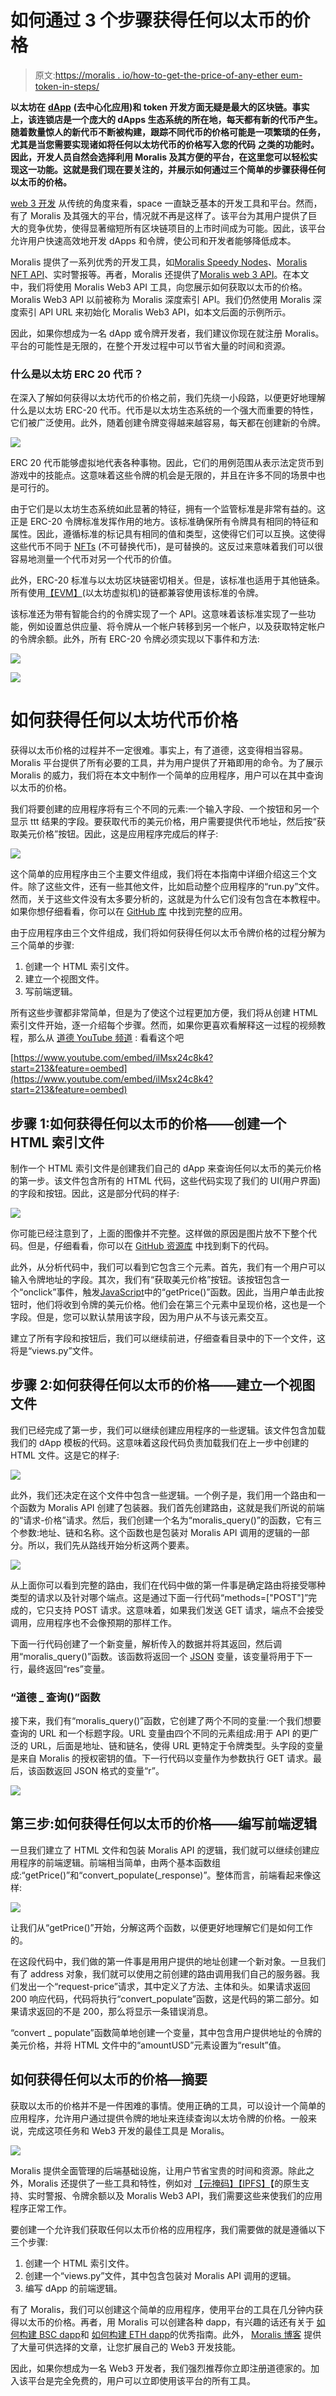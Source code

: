 # 如何通过 3 个步骤获得任何以太币的价格

> 原文:[https://moralis . io/how-to-get-the-price-of-any-ether eum-token-in-steps/](https://moralis.io/how-to-get-the-price-of-any-ethereum-token-in-3-steps/)

**以太坊在** [**dApp**](https://moralis.io/decentralized-applications-explained-what-are-dapps/) **(去中心化应用)和 token 开发方面无疑是最大的区块链。事实上，该连锁店是一个庞大的 dApps 生态系统的所在地，每天都有新的代币产生。** **随着数量惊人的新代币不断被构建，跟踪不同代币的价格可能是一项繁琐的任务，尤其是当您需要实现诸如将任何以太坊代币的价格写入您的代码** **之类的功能时。** **因此，开发人员自然会选择利用 Moralis 及其方便的平台，在这里您可以轻松实现这一功能。这就是我们现在要关注的，并展示如何通过三个简单的步骤获得任何以太币的价格。**

[web 3 开发](https://moralis.io/how-to-build-decentralized-apps-dapps-quickly-and-easily/) 从传统的角度来看，space 一直缺乏基本的开发工具和平台。然而，有了 Moralis 及其强大的平台，情况就不再是这样了。该平台为其用户提供了巨大的竞争优势，使得显著缩短所有区块链项目的上市时间成为可能。因此，该平台允许用户快速高效地开发 dApps 和令牌，使公司和开发者能够降低成本。

Moralis 提供了一系列优秀的开发工具，如[Moralis Speedy Nodes](https://moralis.io/speedy-nodes/)、[Moralis NFT API](https://moralis.io/announcing-the-moralis-nft-api/)、实时警报等。再者，Moralis 还提供了[Moralis web 3 API](https://docs.moralis.io/moralis-web3-rest/deep-index-api)。在本文中，我们将使用 Moralis Web3 API 工具，向您展示如何获取以太币的价格。Moralis Web3 API 以前被称为 Moralis 深度索引 API。我们仍然使用 Moralis 深度索引 API URL 来初始化 Moralis Web3 API，如本文后面的示例所示。

因此，如果你想成为一名 dApp 或令牌开发者，我们建议你现在就注册 Moralis。平台的可能性是无限的，在整个开发过程中可以节省大量的时间和资源。

### 什么是以太坊 ERC 20 代币？

在深入了解如何获得以太坊代币的价格之前，我们先绕一小段路，以便更好地理解什么是以太坊 ERC-20 代币。代币是以太坊生态系统的一个强大而重要的特性，它们被广泛使用。此外，随着创建令牌变得越来越容易，每天都在创建新的令牌。

![](../Images/1d2fb5a09cd49b46db4ae0c20f7ae84f.png)

ERC 20 代币能够虚拟地代表各种事物。因此，它们的用例范围从表示法定货币到游戏中的技能点。这意味着这些令牌的机会是无限的，并且在许多不同的场景中也是可行的。

由于它们是以太坊生态系统如此显著的特征，拥有一个监管标准是非常有益的。这正是 ERC-20 令牌标准发挥作用的地方。该标准确保所有令牌具有相同的特征和属性。因此，遵循标准的标记具有相同的值和类型，这使得它们可以互换。这使得这些代币不同于 [NFTs](https://moralis.io/non-fungible-tokens-explained-what-are-nfts/) (不可替换代币)，是可替换的。这反过来意味着我们可以很容易地测量一个代币对另一个代币的价值。

此外，ERC-20 标准与以太坊区块链密切相关。但是，该标准也适用于其他链条。所有使用[【EVM】](https://moralis.io/evm-explained-what-is-ethereum-virtual-machine/)(以太坊虚拟机)的链都兼容使用该标准的令牌。

该标准还为带有智能合约的令牌实现了一个 API。这意味着该标准实现了一些功能，例如设置总供应量、将令牌从一个帐户转移到另一个帐户，以及获取特定帐户的令牌余额。此外，所有 ERC-20 令牌必须实现以下事件和方法:

![](../Images/9ac13e6e5a67ab7df132ab47e2206a1b.png)

![](../Images/1f59b25094da33faf902e37ba4209934.png)

# 如何获得任何以太坊代币价格

获得以太币价格的过程并不一定很难。事实上，有了道德，这变得相当容易。Moralis 平台提供了所有必要的工具，并为用户提供了开箱即用的命令。为了展示 Moralis 的威力，我们将在本文中制作一个简单的应用程序，用户可以在其中查询以太币的价格。

我们将要创建的应用程序将有三个不同的元素:一个输入字段、一个按钮和另一个显示 ttt 结果的字段。要获取代币的美元价格，用户需要提供代币地址，然后按“获取美元价格”按钮。因此，这是应用程序完成后的样子:

![](../Images/b052f0f1235455d2d7218caf6e44c565.png)

这个简单的应用程序由三个主要文件组成，我们将在本指南中详细介绍这三个文件。除了这些文件，还有一些其他文件，比如启动整个应用程序的“run.py”文件。然而，关于这些文件没有太多要分析的，这就是为什么它们没有包含在本教程中。如果你想仔细看看，你可以在 [GitHub 库](https://github.com/DanielMoralisSamples/AnyTokenPrice) 中找到完整的应用。

由于应用程序由三个文件组成，我们将如何获得任何以太币令牌价格的过程分解为三个简单的步骤:

1.  创建一个 HTML 索引文件。
2.  建立一个视图文件。
3.  写前端逻辑。

所有这些步骤都非常简单，但是为了使这个过程更加方便，我们将从创建 HTML 索引文件开始，逐一介绍每个步骤。然而，如果你更喜欢看解释这一过程的视频教程，那么从 [道德 YouTube 频道](https://www.youtube.com/channel/UCgWS9Q3P5AxCWyQLT2kQhBw) : 看看这个吧

[https://www.youtube.com/embed/ilMsx24c8k4?start=213&feature=oembed](https://www.youtube.com/embed/ilMsx24c8k4?start=213&feature=oembed)

## 步骤 1:如何获得任何以太币的价格——创建一个 HTML 索引文件

制作一个 HTML 索引文件是创建我们自己的 dApp 来查询任何以太币的美元价格的第一步。该文件包含所有的 HTML 代码，这些代码实现了我们的 UI(用户界面)的字段和按钮。因此，这是部分代码的样子:

![](../Images/b0b91b57003fcbff9c368c533c5eba6d.png)

你可能已经注意到了，上面的图像并不完整。这样做的原因是图片放不下整个代码。但是，仔细看看，你可以在 [GitHub 资源库](https://github.com/DanielMoralisSamples/AnyTokenPrice/blob/master/app/templates/index.html) 中找到剩下的代码。

此外，从分析代码中，我们可以看到它包含三个元素。首先，我们有一个用户可以输入令牌地址的字段。其次，我们有“获取美元价格”按钮。该按钮包含一个“onclick”事件，触发[JavaScript](https://moralis.io/javascript-explained-what-is-javascript/)中的“getPrice()”函数。因此，当用户单击此按钮时，他们将收到令牌的美元价格。他们会在第三个元素中呈现价格，这也是一个字段。但是，您可以默认禁用该字段，因为用户从不与该元素交互。

建立了所有字段和按钮后，我们可以继续前进，仔细查看目录中的下一个文件，这将是“views.py”文件。

## 步骤 2:如何获得任何以太币的价格——建立一个视图文件

我们已经完成了第一步，我们可以继续创建应用程序的一些逻辑。该文件包含加载我们的 dApp 模板的代码。这意味着这段代码负责加载我们在上一步中创建的 HTML 文件。这是它的样子:

![](../Images/6d0f3559d9a278cf33c7e47b42fb06e9.png)

此外，我们还决定在这个文件中包含一些逻辑。一个例子是，我们用一个路由和一个函数为 Moralis API 创建了包装器。我们首先创建路由，这就是我们所说的前端的“请求-价格”请求。然后，我们创建一个名为“moralis_query()”的函数，它有三个参数:地址、链和名称。这个函数也是包装对 Moralis API 调用的逻辑的一部分。所以，我们先从路线开始分析这两个要素。

![](../Images/132ce6a9df41f0b486e6d8b5f2c68a00.png)

从上面你可以看到完整的路由，我们在代码中做的第一件事是确定路由将接受哪种类型的请求以及针对哪个端点。这是通过下面一行代码“methods=["POST"]”完成的，它只支持 POST 请求。这意味着，如果我们发送 GET 请求，端点不会接受调用，应用程序也不会像预期的那样工作。

下面一行代码创建了一个新变量，解析传入的数据并将其返回，然后调用“moralis_query()”函数。该函数将返回一个 [JSON](https://moralis.io/json-explained-what-is-json-javascript-object-notation/) 变量，该变量将用于下一行，最终返回“res”变量。

### “道德 _ 查询()”函数

接下来，我们有“moralis_query()”函数，它创建了两个不同的变量:一个我们想要查询的 URL 和一个标题字段。URL 变量由四个不同的元素组成:用于 API 的更广泛的 URL，后面是地址、链和链名，使得 URL 更特定于令牌类型。头字段的变量是来自 Moralis 的授权密钥的值。下一行代码以变量作为参数执行 GET 请求。最后，该函数返回 JSON 格式的变量“r”。

![](../Images/5bb6d29bfc11304b82b64bee695cbe02.png)

## 第三步:如何获得任何以太币的价格——编写前端逻辑

一旦我们建立了 HTML 文件和包装 Moralis API 的逻辑，我们就可以继续创建应用程序的前端逻辑。前端相当简单，由两个基本函数组成:“getPrice()”和“convert_populate(_response)”。整体而言，前端看起来像这样:

![](../Images/06f92f39238f588033a542055269ed86.png)

让我们从“getPrice()”开始，分解这两个函数，以便更好地理解它们是如何工作的。

在这段代码中，我们做的第一件事是用用户提供的地址创建一个新对象。一旦我们有了 address 对象，我们就可以使用之前创建的路由调用我们自己的服务器。我们发出一个“request-price”请求，其中定义了方法、主体和头。如果请求返回 200 响应代码，代码将执行“convert_populate”函数，这是代码的第二部分。如果请求返回的不是 200，那么将显示一条错误消息。

“convert _ populate”函数简单地创建一个变量，其中包含用户提供地址的令牌的美元价格，并将 HTML 文件中的“amountUSD”元素设置为“result”值。

## 如何获得任何以太币的价格—摘要

获取以太币的价格并不是一件困难的事情。使用正确的工具，可以设计一个简单的应用程序，允许用户通过提供令牌的地址来连续查询以太坊令牌的价格。一般来说，完成这项任务和 Web3 开发的最佳工具是 Moralis。

![](../Images/cec470e3a96c00f20be40c55b4cc6dbd.png)

Moralis 提供全面管理的后端基础设施，让用户节省宝贵的时间和资源。除此之外，Moralis 还提供了一些工具和特性，例如对 [【元掩码】](https://moralis.io/how-to-authenticate-with-metamask/)[【IPFS】](https://moralis.io/what-is-ipfs-interplanetary-file-system/)【的原生支持、实时警报、令牌余额以及 Moralis Web3 API，我们需要这些来使我们的应用程序正常工作。

要创建一个允许我们获取任何以太币价格的应用程序，我们需要做的就是遵循以下三个步骤:

1.  创建一个 HTML 索引文件。
2.  创建一个“views.py”文件，其中包含包装对 Moralis API 调用的逻辑。
3.  编写 dApp 的前端逻辑。

有了 Moralis，我们可以创建这个简单的应用程序，使用平台的工具在几分钟内获得以太币的价格。再者，用 Moralis 可以创建各种 dapp，有兴趣的话还有关于 [如何构建 BSC dapp](https://moralis.io/how-to-build-bsc-dapps-easily/)和 [如何构建 ETH dapp](https://moralis.io/how-to-build-eth-dapps-quickly/)的优秀指南。此外， [Moralis 博客](https://moralis.io/blog/) 提供了大量可供选择的文章，让您扩展自己的 Web3 开发技能。

因此，如果你想成为一名 Web3 开发者，我们强烈推荐你立即注册道德家的[](https://admin.moralis.io/register)。加入该平台是完全免费的，用户可以立即使用该平台的所有工具。